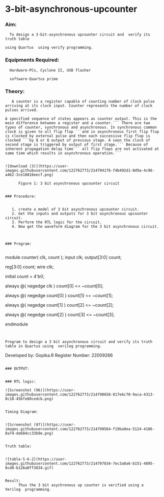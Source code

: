 # 3-bit-asynchronous-upcounter
### Aim:
      To design a 3-bit-asynchronous upcounter circuit and  verify its truth table
```
using Quartus  using verify programming.
```      
### Equipments Required:
     
      Hardware-PCs, Cyclone II, USB flasher
      
      software-Quartus prime
      
      
### Theory:
       A counter is a register capable of counting number of clock pulse arriving at its clock input. Counter represents the number of clock pulses arrived.
```
A specified sequence of states appears as counter output. This is the main difference between a register and a counter.``` There are two types of counter, synchronous and asynchronous. In synchronous common clock is given to all flip flop ```and in asynchronous first flip flop is clocked by external pulse and then each successive flip flop is clocked ```by Q or Q output of previous stage. A soon the clock of second stage is triggered by output of first stage.``` Because of inherent propagation delay time``` all flip flops are not activated at same time which results in asynchronous operation.```    

  
![download (3)](https://user-images.githubusercontent.com/122762773/214794176-f4b492d1-0d9a-4c96-a462-3ce18816eecf.png)

      Figure 1: 3 bit asynchronous upcounter circuit
      
      
### Procedure:
  
  
   1. create a model of 3 bit asynchronous upcounter circuit.
   2. Get the inputs and outputs for 3 bit asynchronous upcounter circuit.
   3. Perform the RTL logic for the circuit.
   4. Now get the waveform diagram for the 3 bit asynchronous circuit.
   
   
   
### Program:


```
module counter( clk, count );
input clk;
output[3:0] count;

reg[3:0] count;
wire clk;

initial
    count = 4'b0;

always @( negedge clk )
    count[0] <= ~count[0];

always @( negedge count[0] )
    count[1] <= ~count[1];

always @( negedge count[1] )
    count[2] <= ~count[2];

always @( negedge count[2] )
    count[3] <= ~count[3];

endmodule
```


Program to design a 3 bit asynchronous circuit and verify its truth table in Quartus using  verilog programming.

```
Developed by: Gopika.R
Register Number: 22009266
```

### OUTPUT:


### RTL logic: 

![Screenshot (96)](https://user-images.githubusercontent.com/122762773/214798658-817e6c70-9aca-4313-8c18-45bfe88cedcb.png)


Timing Diagram:


![Screenshot (97)](https://user-images.githubusercontent.com/122762773/214799564-f19ba9ea-5124-4186-8a74-de684cc33b9e.png)


Truth table:


![table-5-6-2](https://user-images.githubusercontent.com/122762773/214797834-7ec3a8a6-b151-4895-8cd0-b126a0ff3834.gif)


Result:
      Thus the 3 bit asychronous up counter is verified using a Verilog  programming.
